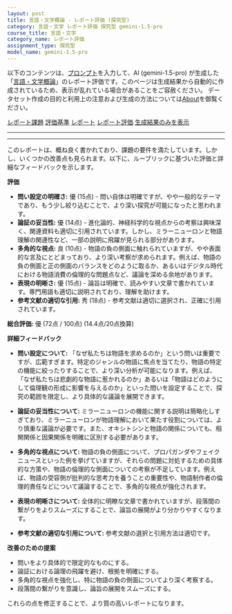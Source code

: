 ```yaml
---
layout: post
title: 言語・文学概論 - レポート評価 (探究型)
category: 言語・文学 レポート評価 探究型 gemini-1.5-pro
course_title: 言語・文学
category_name: レポート評価
assignment_type: 探究型
model_name: gemini-1.5-pro
---
```


以下のコンテンツは、[プロンプト](http://127.0.0.1:8000/generated/言語・文学/gemini-1.5-pro/prompt_レポート評価-探究型.md)を入力して、AI (gemini-1.5-pro) が生成した「[言語・文学概論](/contents/言語・文学/)」のレポート評価です。このページは生成結果から自動的に作成されているため、表示が乱れている場合があることをご容赦ください。
データセット作成の目的と利用上の注意および生成の方法については[About](/About)を御覧ください。

[レポート課題](../レポート課題-探究型)
[評価基準](../評価基準-探究型)
[レポート](../レポート-探究型)
[レポート評価](../レポート評価-探究型)
[生成結果のみを表示](http://127.0.0.1:8000/generated/言語・文学/gemini-1.5-pro/レポート評価-探究型.md)
  

***
***
  
このレポートは、概ね良く書かれており、課題の要件を満たしています。しかし、いくつかの改善点も見られます。以下に、ルーブリックに基づいた評価と詳細なフィードバックを示します。

**評価**

* **問い設定の明確さ:** 優 (15点) - 問い自体は明確ですが、やや一般的なテーマであり、もう少し絞り込むことで、より深い探究が可能になったと思われます。
* **論証の妥当性:** 優 (14点) - 進化論的、神経科学的な視点からの考察は興味深く、関連資料も適切に引用されています。しかし、ミラーニューロンと物語理解の関連性など、一部の説明に飛躍が見られる部分があります。
* **多角的な視点:** 良 (10点) - 物語の負の側面に触れられていますが、やや表面的な言及にとどまっており、より深い考察が求められます。例えば、物語の負の側面と正の側面のバランスをどのように取るか、あるいはデジタル時代における物語消費の倫理的な問題点など、議論を深める余地があります。
* **表現の明晰さ:** 優 (15点) - 論旨は明確で、読みやすい文章で書かれています。専門用語も適切に説明されており、理解を助けます。
* **参考文献の適切な引用:** 秀 (18点) - 参考文献は適切に選択され、正確に引用されています。

**総合評価:** 優 (72点 / 100点)  (14.4点/20点換算)

**詳細フィードバック**

* **問い設定について:** 「なぜ私たちは物語を求めるのか」という問いは重要ですが、広範すぎます。特定のジャンルの物語に焦点を当てたり、物語の特定の機能に絞ったりすることで、より深い分析が可能になります。例えば、「なぜ私たちは悲劇的な物語に惹かれるのか」あるいは「物語はどのようにして倫理観の形成に影響を与えるのか」といった問いを設定することで、探究の範囲を限定し、より具体的な議論を展開できます。

* **論証の妥当性について:** ミラーニューロンの機能に関する説明は簡略化しすぎており、ミラーニューロンが物語理解において果たす役割については、より慎重な議論が必要です。また、オキシトシンと物語の関係についても、相関関係と因果関係を明確に区別する必要があります。

* **多角的な視点について:** 物語の負の側面について、プロパガンダやフェイクニュースといった例を挙げていますが、それらの問題に対処するための具体的な方策や、物語の倫理的な側面についての考察が不足しています。例えば、物語の受容側が批判的な思考力を養うことの重要性や、物語制作者の倫理的責任などについて議論することで、多角的な視点が強化されます。

* **表現の明晰さについて:** 全体的に明瞭な文章で書かれていますが、段落間の繋がりをよりスムーズにすることで、論旨の展開がより分かりやすくなります。

* **参考文献の適切な引用について:** 参考文献の選択と引用方法は適切です。


**改善のための提案**

* 問いをより具体的で限定的なものにする。
* 論証における論理の飛躍を避け、根拠を明確にする。
* 多角的な視点を強化し、特に物語の負の側面についてより深く考察する。
* 段落間の繋がりを意識し、論旨の展開をスムーズにする。


これらの点を修正することで、より質の高いレポートになります。
